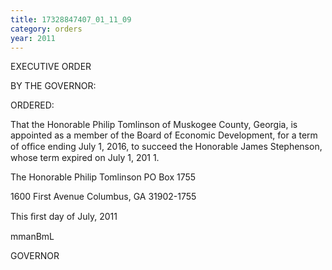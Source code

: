 ```yaml
---
title: 17328847407_01_11_09
category: orders
year: 2011
---
```

 

EXECUTIVE ORDER

BY THE GOVERNOR:

ORDERED:

That the Honorable Philip Tomlinson of Muskogee County,
Georgia, is appointed as a member of the Board of Economic
Development, for a term of ofﬁce ending July 1, 2016, to succeed
the Honorable James Stephenson, whose term expired on July 1,
201 1.

The Honorable Philip Tomlinson
PO Box 1755

1600 First Avenue
Columbus, GA 31902-1755

This ﬁrst day of July, 2011

mmanBmL

GOVERNOR

